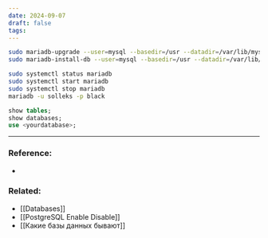 ```yaml
---
date: 2024-09-07
draft: false
tags:
---
```

```zsh
sudo mariadb-upgrade --user=mysql --basedir=/usr --datadir=/var/lib/mysql
sudo mariadb-install-db --user=mysql --basedir=/usr --datadir=/var/lib/mysql

sudo systemctl status mariadb
sudo systemctl start mariadb
sudo systemctl stop mariadb
mariadb -u solleks -p black
```

```sql
show tables;
show databases;
use <yourdatabase>;
```

---
### Reference:
- 

### Related:
- [[Databases]]
- [[PostgreSQL Enable Disable]]
- [[Какие базы данных бывают]]
